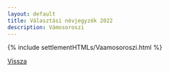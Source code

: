```yaml
---
layout: default
title: Választási névjegyzék 2022
description: Vámosoroszi
---
```


{% include settlementHTMLs/Vaamosoroszi.html %}

[Vissza](../)